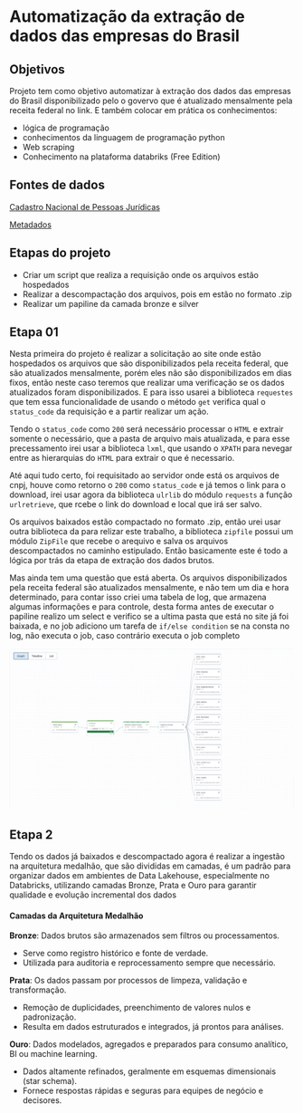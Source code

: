 # Automatização da extração de dados das empresas do Brasil

## Objetivos
Projeto tem como objetivo automatizar à extração dos dados das empresas do Brasil disponibilizado pelo o govervo  que é atualizado mensalmente pela receita federal no link. E também colocar em prática os conhecimentos: 
* lógica de programação
* conhecimentos da linguagem de programação python
* Web scraping
* Conhecimento na plataforma databriks (Free Edition)

## Fontes de dados
[Cadastro Nacional de Pessoas Jurídicas](https://arquivos.receitafederal.gov.br/dados/cnpj/dados_abertos_cnpj/?C=N;O=D)

[Metadados](https://www.gov.br/receitafederal/dados/cnpj-metadados.pdf)

## Etapas do projeto
* Criar um script que realiza a requisição onde os arquivos estão hospedados
* Realizar a descompactação dos arquivos, pois em estão no formato .zip
* Realizar um papiline da camada bronze e silver

## Etapa 01

Nesta primeira do projeto é realizar a solicitação ao site onde estão hospedados os arquivos que são disponibilizados pela receita federal, que são atualizados mensalmente, porém eles não são disponibilizados em dias fixos, então neste caso teremos que realizar uma verificação se os dados atualizados foram disponibilizados. E para isso usarei a biblioteca ``requestes`` que tem essa funcionalidade de usando o método ``get`` verifica qual o ``status_code`` da requisição e a partir realizar um ação.

Tendo o ``status_code`` como ``200`` será necessário processar o ``HTML`` e extrair somente o necessário, que a pasta de arquivo mais atualizada, e para esse precessamento irei usar a biblioteca ``lxml``, que usando o ``XPATH`` para nevegar entre as hierarquias do ``HTML`` para extrair o que é necessario.

Até aqui tudo certo, foi requisitado ao servidor onde está os arquivos de cnpj, houve como retorno o `200` como `status_code` e já temos o link para o download, irei usar agora da biblioteca `ulrlib` do módulo `requests` a função `urlretrieve`, que rcebe o link do download e local que irá ser salvo.

Os arquivos baixados estão compactado no formato .zip, então urei usar outra biblioteca da para relizar este trabalho, a biblioteca `zipfile` possui um módulo `ZipFile` que recebe o arequivo e salva os arquivos descompactados no caminho estipulado. Então basicamente este é todo a lógica por trás da etapa de extração dos dados brutos.

Mas ainda tem uma questão que está aberta. Os arquivos disponibilizados pela receita federal são atualizados mensalmente, e não tem um dia e hora determinado, para contar isso criei uma tabela de log, que armazena algumas informações e para controle, desta forma antes de executar o papiline realizo um select e verifico se a ultima pasta que está no site já foi baixada, e no job adiciono um tarefa de `if/else condition` se na consta no log, não executa o job, caso contrário executa o job completo

![teste](https://github.com/calebemoura/extracao_dados_cnpj/blob/main/img/pipeline.png)

## Etapa 2

Tendo os dados já baixados e descompactado agora é realizar a ingestão na arquitetura medalhão, que são divididas em camadas, é um padrão para organizar dados em ambientes de Data Lakehouse, especialmente no Databricks, utilizando camadas Bronze, Prata e Ouro para garantir qualidade e evolução incremental dos dados

#### Camadas da Arquitetura Medalhão
**Bronze**: Dados brutos são armazenados sem filtros ou processamentos.

- Serve como registro histórico e fonte de verdade.
- Utilizada para auditoria e reprocessamento sempre que necessário.

**Prata**: Os dados passam por processos de limpeza, validação e transformação.
- Remoção de duplicidades, preenchimento de valores nulos e padronização.
- Resulta em dados estruturados e integrados, já prontos para análises.

**Ouro**: Dados modelados, agregados e preparados para consumo analítico, BI ou machine learning.
- Dados altamente refinados, geralmente em esquemas dimensionais (star schema).
- Fornece respostas rápidas e seguras para equipes de negócio e decisores.

